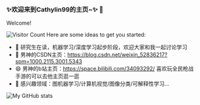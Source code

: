 ### ✨欢迎来到Cathylin99的主页~✨ 👋

Welcome!

![Visitor Count](https://profile-counter.glitch.me/Cathylin99/count.svg)
Here are some ideas to get you started:

- 💬 研究生在读，机器学习/深度学习起步阶段，欢迎大家和我一起讨论学习
- 🌱 男神的CSDN主页：https://blog.csdn.net/weixin_52836217?spm=1000.2115.3001.5343
- 😄 男神的b站主页：https://space.bilibili.com/34093292/ 喜欢玩全民枪战手游的可以去他主页逛一逛
- 🔭 感兴趣领域：图机器学习/计算机视觉/图像分类/可解释性学习...

![My GitHub stats](https://github-readme-stats.vercel.app/api?username=Cathylin99&show_icons=true&theme=buefy)

